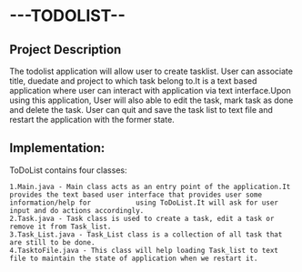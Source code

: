 # ---TODOLIST-- 

## Project Description

The todolist application will allow user to create tasklist. User can associate title, duedate and project to which task belong to.It is a text based application where user can interact with application via text interface.Upon using this application, User will also able to edit the task, mark task as done and delete the task. User can quit and save the task list to text file and restart the application with the former state.


## Implementation:

ToDoList contains four classes:

	1.Main.java - Main class acts as an entry point of the application.It provides the text based user interface that provides user some information/help for 			using ToDoList.It will ask for user input and do actions accordingly.
	2.Task.java - Task class is used to create a task, edit a task or remove it from Task_list.
	3.Task_List.java - Task_List class is a collection of all task that are still to be done.
	4.TasktoFile.java - This class will help loading Task_list to text file to maintain the state of application when we restart it.






